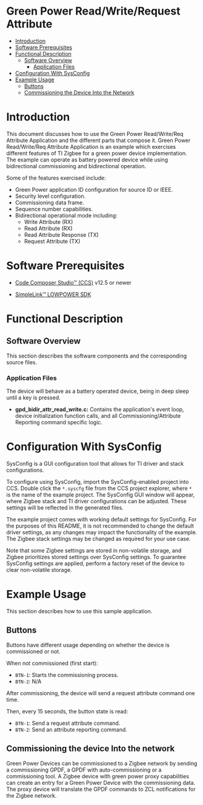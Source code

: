 # Green Power Read/Write/Request Attribute

* [Introduction](#intro)
* [Software Prerequisites](#software-prereqs)
* [Functional Description](#functional-desc)
    * [Software Overview](#software-overview)
        * [Application Files](#application)
* [Configuration With SysConfig](#sysconfig)
* [Example Usage](#usage)
    * [Buttons](#usage-buttons)
    * [Commissioning the Device Into the Network](#Commission-Device)

# <a name="intro"></a> Introduction

This document discusses how to use the Green Power Read/Write/Req Attribute Application and the different parts that compose it.
Green Power Read/Write/Req Attribute Application is an example which exercises different features of TI Zigbee for a green power device implementation.
The example can operate as battery powered device while using bidirectional commissioning and bidirectional operation.

Some of the features exercised include:

- Green Power application ID configuration for source ID or IEEE.
- Security level configuration.
- Commissioning data frame.
- Sequence number capabilities.
- Bidirectional operational mode including:
    - Write Attribute (RX)
    - Read Attribute (RX)
    - Read Attribute Response (TX)
    - Request Attribute (TX)

# <a name="software-prereqs"></a> Software Prerequisites

- [Code Composer Studio&trade; (CCS)](http://processors.wiki.ti.com/index.php/Download_CCS#Download_the_latest_CCS) v12.5 or newer

- [SimpleLink&trade; LOWPOWER SDK](http://www.ti.com/tool/SIMPLELINK-LOWPOWER-SDK)

# <a name="functional-desc"></a> Functional Description

## <a name="software-overview"></a> Software Overview

This section describes the software components and the corresponding source files.

### <a name="application"></a> Application Files

The device will behave as a battery operated device, being in deep sleep until a key is pressed.

- **gpd_bidir_attr_read_write.c:** Contains the application's event loop, device initialization function calls, and all Commissioning/Attribute Reporting command specific logic.

# <a name="sysconfig"></a> Configuration With SysConfig

SysConfig is a GUI configuration tool that allows for TI driver and stack configurations.

To configure using SysConfig, import the SysConfig-enabled project into CCS. Double click the `*.syscfg` file from the CCS project explorer, where `*` is the name of the example project. The SysConfig GUI window will appear, where Zigbee stack and TI driver configurations can be adjusted. These settings will be reflected in the generated files.

The example project comes with working default settings for SysConfig. For the purposes of this README, it is not recommended to change the default driver settings, as any changes may impact the functionality of the example. The Zigbee stack settings may be changed as required for your use case.

Note that some Zigbee settings are stored in non-volatile storage, and Zigbee prioritizes stored settings over SysConfig settings. To guarantee SysConfig settings are applied, perform a factory reset of the device to  clear non-volatile storage.

# <a name="usage"></a> Example Usage

This section describes how to use this sample application.

## <a name="usage-buttons"></a> Buttons

Buttons have different usage depending on whether the device is commissioned or not.

When not commissioned (first start):
- `BTN-1`: Starts the commissioning process.
- `BTN-2`: N/A

After commissioning, the device will send a request attribute command one time.

Then, every 15 seconds, the button state is read:
- `BTN-1`: Send a request attribute command.
- `BTN-2`: Send an attribute reporting command.


## <a name="Commission-Device"></a> Commissioning the device Into the network

Green Power Devices can be commissioned to a Zigbee network by sending a commissioning GPDF, a GPDF with auto-commissioning or a commissioning tool. A Zigbee device with green power proxy capabilities can create an entry for a Green Power Device with the commissioning data. The proxy device will translate the GPDF commands to ZCL notifications for the Zigbee network.
